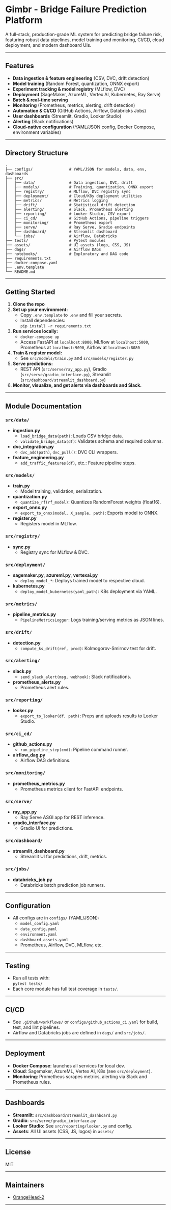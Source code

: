 # Gimbr - Bridge Failure Prediction Platform

A full-stack, production-grade ML system for predicting bridge failure risk, featuring robust data pipelines, model training and monitoring, CI/CD, cloud deployment, and modern dashboard UIs.

---

## Features

- **Data ingestion & feature engineering** (CSV, DVC, drift detection)
- **Model training** (Random Forest, quantization, ONNX export)
- **Experiment tracking & model registry** (MLflow, DVC)
- **Deployment** (SageMaker, AzureML, Vertex AI, Kubernetes, Ray Serve)
- **Batch & real-time serving**
- **Monitoring** (Prometheus, metrics, alerting, drift detection)
- **Automation & CI/CD** (GitHub Actions, Airflow, Databricks Jobs)
- **User dashboards** (Streamlit, Gradio, Looker Studio)
- **Alerting** (Slack notifications)
- **Cloud-native configuration** (YAML/JSON config, Docker Compose, environment variables)

---

## Directory Structure

```
.
├── configs/                # YAML/JSON for models, data, env, dashboards
├── src/
│   ├── data/               # Data ingestion, DVC, drift
│   ├── models/             # Training, quantization, ONNX export
│   ├── registry/           # MLflow, DVC registry sync
│   ├── deployment/         # Cloud/K8s deployment utilities
│   ├── metrics/            # Metrics logging
│   ├── drift/              # Statistical drift detection
│   ├── alerting/           # Slack, Prometheus alerting
│   ├── reporting/          # Looker Studio, CSV export
│   ├── ci_cd/              # GitHub Actions, pipeline triggers
│   ├── monitoring/         # Prometheus export
│   ├── serve/              # Ray Serve, Gradio endpoints
│   ├── dashboard/          # Streamlit dashboard
│   └── jobs/               # Airflow, Databricks
├── tests/                  # Pytest modules
├── assets/                 # UI assets (logo, CSS, JS)
├── dags/                   # Airflow DAGs
├── notebooks/              # Exploratory and DAG code
├── requirements.txt
├── docker-compose.yaml
├── .env.template
└── README.md
```

---

## Getting Started

1. **Clone the repo**
2. **Set up your environment:**
   - Copy `.env.template` to `.env` and fill your secrets.
   - Install dependencies:  
     `pip install -r requirements.txt`
3. **Run services locally:**
   - `docker-compose up`
   - Access FastAPI at `localhost:8000`, MLflow at `localhost:5000`, Prometheus at `localhost:9090`, Airflow at `localhost:8080`
4. **Train & register model:**
   - See `src/models/train.py` and `src/models/register.py`
5. **Serve predictions:**
   - REST API (`src/serve/ray_app.py`), Gradio (`src/serve/gradio_interface.py`), Streamlit (`src/dashboard/streamlit_dashboard.py`)
6. **Monitor, visualize, and get alerts via dashboards and Slack.**

---

## Module Documentation

### `src/data/`

- **ingestion.py**  
  - `load_bridge_data(path)`: Loads CSV bridge data.
  - `validate_bridge_data(df)`: Validates schema and required columns.
- **dvc_integration.py**  
  - `dvc_add(path)`, `dvc_pull()`: DVC CLI wrappers.
- **feature_engineering.py**  
  - `add_traffic_features(df)`, etc.: Feature pipeline steps.

### `src/models/`

- **train.py**  
  - Model training, validation, serialization.
- **quantization.py**  
  - `quantize_rf(rf_model)`: Quantizes RandomForest weights (float16).
- **export_onnx.py**  
  - `export_to_onnx(model, X_sample, path)`: Exports model to ONNX.
- **register.py**  
  - Registers model in MLflow.

### `src/registry/`

- **sync.py**  
  - Registry sync for MLflow & DVC.

### `src/deployment/`

- **sagemaker.py**, **azureml.py**, **vertexai.py**  
  - `deploy_model_*`: Deploys trained model to respective cloud.
- **kubernetes.py**  
  - `deploy_model_kubernetes(yaml_path)`: K8s deployment via YAML.

### `src/metrics/`

- **pipeline_metrics.py**  
  - `PipelineMetricsLogger`: Logs training/serving metrics as JSON lines.

### `src/drift/`

- **detection.py**  
  - `compute_ks_drift(ref, prod)`: Kolmogorov-Smirnov test for drift.

### `src/alerting/`

- **slack.py**  
  - `send_slack_alert(msg, webhook)`: Slack notifications.
- **prometheus_alerts.py**  
  - Prometheus alert rules.

### `src/reporting/`

- **looker.py**  
  - `export_to_looker(df, path)`: Preps and uploads results to Looker Studio.

### `src/ci_cd/`

- **github_actions.py**  
  - `run_pipeline_step(cmd)`: Pipeline command runner.
- **airflow_dag.py**  
  - Airflow DAG definitions.

### `src/monitoring/`

- **prometheus_metrics.py**  
  - Prometheus metrics client for FastAPI endpoints.

### `src/serve/`

- **ray_app.py**  
  - Ray Serve ASGI app for REST inference.
- **gradio_interface.py**  
  - Gradio UI for predictions.

### `src/dashboard/`

- **streamlit_dashboard.py**  
  - Streamlit UI for predictions, drift, metrics.

### `src/jobs/`

- **databricks_job.py**  
  - Databricks batch prediction job runners.

---

## Configuration

- All configs are in `configs/` (YAML/JSON):  
  - `model_config.yaml`
  - `data_config.yaml`
  - `environment.yaml`
  - `dashboard_assets.yaml`
  - Prometheus, Airflow, DVC, MLflow, etc.

---

## Testing

- Run all tests with:  
  `pytest tests/`
- Each core module has full test coverage in `tests/`.

---

## CI/CD

- See `.github/workflows/` or `configs/github_actions_ci.yaml` for build, test, and lint pipelines.
- Airflow and Databricks jobs are defined in `dags/` and `src/jobs/`.

---

## Deployment

- **Docker Compose**: launches all services for local dev.
- **Cloud**: Sagemaker, AzureML, Vertex AI, K8s (see `src/deployment`).
- **Monitoring**: Prometheus scrapes metrics, alerting via Slack and Prometheus rules.

---

## Dashboards

- **Streamlit**: `src/dashboard/streamlit_dashboard.py`
- **Gradio**: `src/serve/gradio_interface.py`
- **Looker Studio**: See `src/reporting/looker.py` and config.
- **Assets**: All UI assets (CSS, JS, logos) in `assets/`

---

## License

MIT

---

## Maintainers
- [OrangeHead-2](https://github.com/OrangeHead-2)

---
